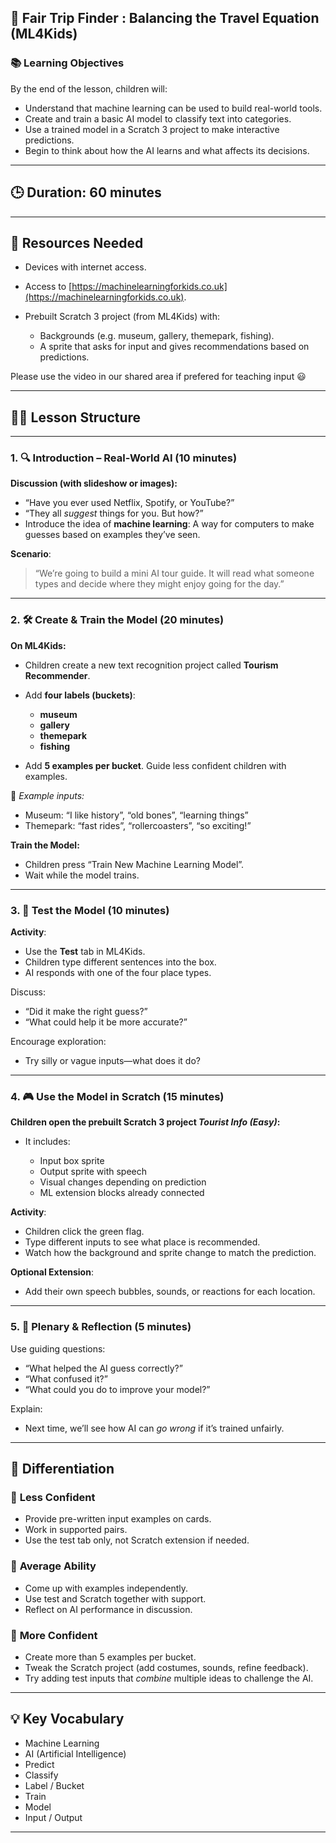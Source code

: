 ## 🧭 **Fair Trip Finder : Balancing the Travel Equation (ML4Kids)**

### 📚 **Learning Objectives**

By the end of the lesson, children will:

* Understand that machine learning can be used to build real-world tools.
* Create and train a basic AI model to classify text into categories.
* Use a trained model in a Scratch 3 project to make interactive predictions.
* Begin to think about how the AI learns and what affects its decisions.

---

## 🕒 **Duration:** 60 minutes

---

## 🧩 **Resources Needed**

* Devices with internet access.
* Access to [https://machinelearningforkids.co.uk](https://machinelearningforkids.co.uk).
* Prebuilt Scratch 3 project (from ML4Kids) with:

  * Backgrounds (e.g. museum, gallery, themepark, fishing).
  * A sprite that asks for input and gives recommendations based on predictions.

Please use the video in our shared area if prefered for teaching input :smiley:

---

## 👨‍🏫 **Lesson Structure**

---

### 1. 🔍 **Introduction – Real-World AI (10 minutes)**

**Discussion (with slideshow or images):**

* “Have you ever used Netflix, Spotify, or YouTube?”
* “They all *suggest* things for you. But how?”
* Introduce the idea of **machine learning**: A way for computers to make guesses based on examples they’ve seen.

**Scenario**:

> “We’re going to build a mini AI tour guide. It will read what someone types and decide where they might enjoy going for the day.”

---

### 2. 🛠️ **Create & Train the Model (20 minutes)**

**On ML4Kids:**

* Children create a new text recognition project called **Tourism Recommender**.
* Add **four labels (buckets)**:

  * **museum**
  * **gallery**
  * **themepark**
  * **fishing**
* Add **5 examples per bucket**. Guide less confident children with examples.

📌 *Example inputs:*

* Museum: “I like history”, “old bones”, “learning things”
* Themepark: “fast rides”, “rollercoasters”, “so exciting!”

**Train the Model:**

* Children press “Train New Machine Learning Model”.
* Wait while the model trains.

---

### 3. 🧪 **Test the Model (10 minutes)**

**Activity**:

* Use the **Test** tab in ML4Kids.
* Children type different sentences into the box.
* AI responds with one of the four place types.

Discuss:

* “Did it make the right guess?”
* “What could help it be more accurate?”

Encourage exploration:

* Try silly or vague inputs—what does it do?

---

### 4. 🎮 **Use the Model in Scratch (15 minutes)**

**Children open the prebuilt Scratch 3 project *Tourist Info (Easy)*:**

* It includes:

  * Input box sprite
  * Output sprite with speech
  * Visual changes depending on prediction
  * ML extension blocks already connected

**Activity**:

* Children click the green flag.
* Type different inputs to see what place is recommended.
* Watch how the background and sprite change to match the prediction.

**Optional Extension**:

* Add their own speech bubbles, sounds, or reactions for each location.

---

### 5. 💬 **Plenary & Reflection (5 minutes)**

Use guiding questions:

* “What helped the AI guess correctly?”
* “What confused it?”
* “What could you do to improve your model?”

Explain:

* Next time, we’ll see how AI can *go wrong* if it’s trained unfairly.

---

## 🧩 **Differentiation**

### 🔹 **Less Confident**

* Provide pre-written input examples on cards.
* Work in supported pairs.
* Use the test tab only, not Scratch extension if needed.

### 🔸 **Average Ability**

* Come up with examples independently.
* Use test and Scratch together with support.
* Reflect on AI performance in discussion.

### 🔺 **More Confident**

* Create more than 5 examples per bucket.
* Tweak the Scratch project (add costumes, sounds, refine feedback).
* Try adding test inputs that *combine* multiple ideas to challenge the AI.

---

## 💡 **Key Vocabulary**

* Machine Learning
* AI (Artificial Intelligence)
* Predict
* Classify
* Label / Bucket
* Train
* Model
* Input / Output

---
